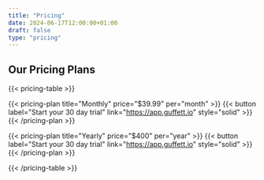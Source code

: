 ```yaml
---
title: "Pricing"
date: 2024-06-17T12:00:00+01:00
draft: false
type: "pricing"
---
```


## Our Pricing Plans


{{< pricing-table >}}
 
  {{< pricing-plan title="Monthly" price="$39.99" per="month" >}}
    {{< button label="Start your 30 day trial" link="https://app.guffett.io" style="solid" >}}
  {{< /pricing-plan >}}

  {{< pricing-plan title="Yearly" price="$400" per="year" >}}
    {{< button label="Start your 30 day trial" link="https://app.guffett.io" style="solid" >}}
  {{< /pricing-plan >}}

{{< /pricing-table >}}

